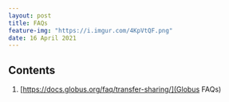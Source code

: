 ```yaml
---
layout: post
title: FAQs
feature-img: "https://i.imgur.com/4KpVtQF.png"
date: 16 April 2021
---
```

## Contents      
1. [https://docs.globus.org/faq/transfer-sharing/](Globus FAQs)    